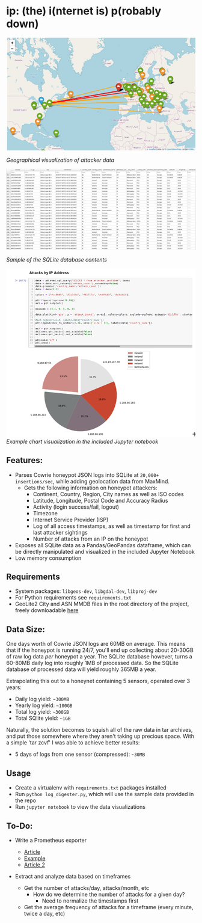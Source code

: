 # ip: (the) i(nternet is) p(robably down)
![](screen4.png)

_Geographical visualization of attacker data_

![](screenshot.png)

_Sample of the SQLite database contents_

![](screen3.png)
_Example chart visualization in the included Jupyter notebook_

## Features:
- Parses Cowrie honeypot JSON logs into SQLite at `20,000+
  insertions/sec`, while adding geolocation data from MaxMind.
  - Gets the following information on honeypot attackers:
    - Continent, Country, Region, City names as well as ISO codes
    - Latitude, Longitude, Postal Code and Accuracy Radius
    - Activity (login success/fail, logout)
    - Timezone
    - Internet Service Provider (ISP)
    - Log of all access timestamps, as well as timestamp for first and last attacker sightings
    - Number of attacks from an IP on the honeypot
- Exposes all SQLite data as a Pandas/GeoPandas dataframe, which can be directly manipulated and visualized in the included Jupyter Notebook
- Low memory consumption 

## Requirements
- System packages:
  `libgeos-dev`, `libgdal-dev`, `libproj-dev`
- For Python requirements see `requirements.txt`
- GeoLite2 City and ASN MMDB files in the root directory of the project, freely downloadable [here](https://dev.maxmind.com/geoip/geoip2/geolite2/)

## Data Size:
One days worth of Cowrie JSON logs are 60MB on average. This means that if the honeypot is running 24/7, 
you'll end up collecting about 20-30GB of raw log data _per_ honeypot a year. The
SQLite database however, turns a 60-80MB daily log into roughly 1MB of
processed data. So the SQLite database of processed data will yield roughly
365MB a year.

Extrapolating this out to a honeynet containing 5 sensors, operated over 3 years:
- Daily log yield: `~300MB`
- Yearly log yield: `~100GB`
- Total log yield: `~300GB`
- Total SQlite yield: `~1GB`

Naturally, the solution becomes to squish all of the raw data in tar archives,
and put those somewhere where they aren't taking up precious space. With a
simple 'tar zcvf' I was able to achieve better results:

- 5 days of logs from one sensor (compressed): `~30MB`

## Usage
- Create a virtualenv with `requirements.txt` packages installed
- Run `python log_digester.py`, which will use the sample data provided in the repo
- Run `jupyter notebook` to view the data visualizations

## To-Do:
- Write a Prometheus exporter
  - [Article](https://medium.com/@ikod/custom-exporter-with-prometheus-b1c23cb24e7a)
  - [Example](https://github.com/MUNComputerScienceSociety/Automata/blob/master/plugins/Analytics/__init__.py)
  - [Article 2](https://www.robustperception.io/productive-prometheus-python-parsing)
  
- Extract and analyze data based on timeframes
  - Get the number of attacks/day, attacks/month, etc 
    - How do we determine the number of attacks for a given day?
      - Need to normalize the timestamps first
  - Get the average frequency of attacks for a timeframe
    (every minute, twice a day, etc)
